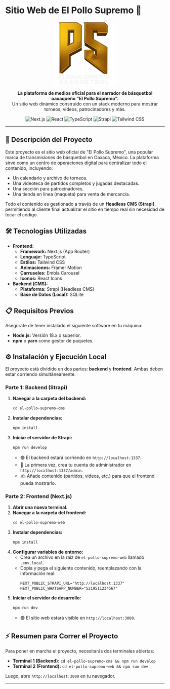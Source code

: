 # Sitio Web de El Pollo Supremo 🏀

<div align="center">
  <img src="public/logo.png" alt="Logo de El Pollo Supremo" width="200"/>
</div>

<p align="center">
  <strong>La plataforma de medios oficial para el narrador de básquetbol oaxaqueño "El Pollo Supremo".</strong>
  <br />
  Un sitio web dinámico construido con un stack moderno para mostrar torneos, videos, patrocinadores y más.
</p>

<p align="center">
  <img src="https://img.shields.io/badge/Next.js-000000?style=for-the-badge&logo=nextdotjs&logoColor=white" alt="Next.js">
  <img src="https://img.shields.io/badge/React-20232A?style=for-the-badge&logo=react&logoColor=61DAFB" alt="React">
  <img src="https://img.shields.io/badge/TypeScript-3178C6?style=for-the-badge&logo=typescript&logoColor=white" alt="TypeScript">
  <img src="https://img.shields.io/badge/Strapi-2E7EEA?style=for-the-badge&logo=strapi&logoColor=white" alt="Strapi">
  <img src="https://img.shields.io/badge/Tailwind_CSS-38B2AC?style=for-the-badge&logo=tailwind-css&logoColor=white" alt="Tailwind CSS">
</p>

---

## 🚀 Descripción del Proyecto

Este proyecto es el sitio web oficial de "El Pollo Supremo", una popular marca de transmisiones de básquetbol en Oaxaca, México. La plataforma sirve como un centro de operaciones digital para centralizar todo el contenido, incluyendo:
* Un calendario y archivo de torneos.
* Una videoteca de partidos completos y jugadas destacadas.
* Una sección para patrocinadores.
* Una tienda en línea (maqueta) para venta de mercancía.

Todo el contenido es gestionado a través de un **Headless CMS (Strapi)**, permitiendo al cliente final actualizar el sitio en tiempo real sin necesidad de tocar el código.

## 🛠️ Tecnologías Utilizadas

- **Frontend:**
  - **Framework:** Next.js (App Router)
  - **Lenguaje:** TypeScript
  - **Estilos:** Tailwind CSS
  - **Animaciones:** Framer Motion
  - **Carruseles:** Embla Carousel
  - **Íconos:** React Icons
- **Backend (CMS):**
  - **Plataforma:** Strapi (Headless CMS)
  - **Base de Datos (Local):** SQLite

## 📋 Requisitos Previos

Asegúrate de tener instalado el siguiente software en tu máquina:
- **Node.js:** Versión 18.x o superior.
- **npm** o **yarn** como gestor de paquetes.

## ⚙️ Instalación y Ejecución Local

El proyecto está dividido en dos partes: **backend** y **frontend**. Ambas deben estar corriendo simultáneamente.

### Parte 1: Backend (Strapi)

1.  **Navegar a la carpeta del backend:**
    ```bash
    cd el-pollo-supremo-cms
    ```
2.  **Instalar dependencias:**
    ```bash
    npm install
    ```
3.  **Iniciar el servidor de Strapi:**
    ```bash
    npm run develop
    ```
    - 🟢 El backend estará corriendo en `http://localhost:1337`.
    - 🔑 La primera vez, crea tu cuenta de administrador en `http://localhost:1337/admin`.
    - ✍️ Añade contenido (partidos, videos, etc.) para que el frontend pueda mostrarlo.

### Parte 2: Frontend (Next.js)

1.  **Abrir una nueva terminal.**
2.  **Navegar a la carpeta del frontend:**
    ```bash
    cd el-pollo-supremo-web
    ```
3.  **Instalar dependencias:**
    ```bash
    npm install
    ```
4.  **Configurar variables de entorno:**
    - Crea un archivo en la raíz de `el-pollo-supremo-web` llamado `.env.local`.
    - Copia y pega el siguiente contenido, reemplazando con la información real:
      ```env
      NEXT_PUBLIC_STRAPI_URL="http://localhost:1337"
      NEXT_PUBLIC_WHATSAPP_NUMBER="5219511234567"
      ```
5.  **Iniciar el servidor de desarrollo:**
    ```bash
    npm run dev
    ```
    - 🟢 El sitio web estará visible en `http://localhost:3000`.

## ⚡ Resumen para Correr el Proyecto

Para poner en marcha el proyecto, necesitarás dos terminales abiertas:

- **Terminal 1 (Backend):** `cd el-pollo-supremo-cms && npm run develop`
- **Terminal 2 (Frontend):** `cd el-pollo-supremo-web && npm run dev`

Luego, abre `http://localhost:3000` en tu navegador.

---

